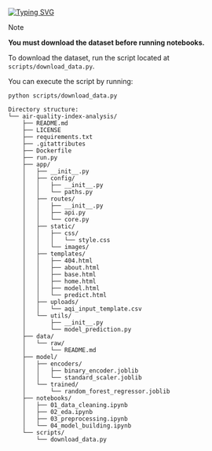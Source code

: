 [![Typing SVG](https://readme-typing-svg.demolab.com?font=Fira+Code&weight=700&size=60&pause=2000&color=F7F7F7&width=1000&height=100&lines=Air+Quality+Index+Analysis;An+End-to-End+ML+Application)](https://www.linkedin.com/in/adnaaaen/)

>[!NOTE]
>
>**You must download the dataset before running notebooks.**
>
>To download the dataset, run the script located at `scripts/download_data.py`.
>
>You can execute the script by running:
> ```
> python scripts/download_data.py
> ```

```
Directory structure:
└── air-quality-index-analysis/
    ├── README.md
    ├── LICENSE
    ├── requirements.txt
    ├── .gitattributes
    ├── Dockerfile
    ├── run.py
    ├── app/
    │   ├── __init__.py
    │   ├── config/
    │   │   ├── __init__.py
    │   │   └── paths.py
    │   ├── routes/
    │   │   ├── __init__.py
    │   │   ├── api.py
    │   │   └── core.py
    │   ├── static/
    │   │   ├── css/
    │   │   │   └── style.css
    │   │   └── images/
    │   ├── templates/
    │   │   ├── 404.html
    │   │   ├── about.html
    │   │   ├── base.html
    │   │   ├── home.html
    │   │   ├── model.html
    │   │   └── predict.html
    │   ├── uploads/
    │   │   └── aqi_input_template.csv
    │   └── utils/
    │       ├── __init__.py
    │       └── model_prediction.py
    ├── data/
    │   └── raw/
    │       └── README.md
    ├── model/
    │   ├── encoders/
    │   │   ├── binary_encoder.joblib
    │   │   └── standard_scaler.joblib
    │   └── trained/
    │       └── random_forest_regressor.joblib
    ├── notebooks/
    │   ├── 01_data_cleaning.ipynb
    │   ├── 02_eda.ipynb
    │   ├── 03_preprocessing.ipynb
    │   └── 04_model_building.ipynb
    └── scripts/
        └── download_data.py

```

